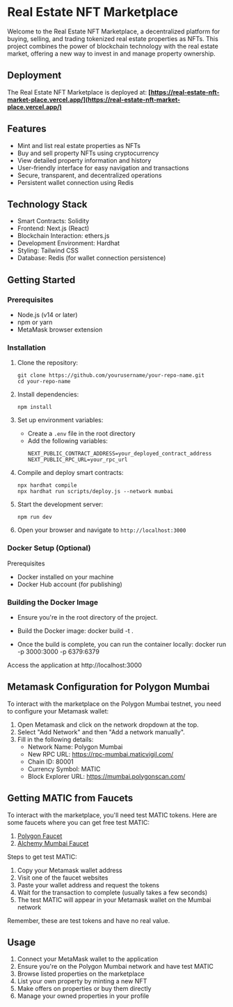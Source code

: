 # Real Estate NFT Marketplace

Welcome to the Real Estate NFT Marketplace, a decentralized platform for buying, selling, and trading tokenized real estate properties as NFTs. This project combines the power of blockchain technology with the real estate market, offering a new way to invest in and manage property ownership.

## Deployment

The Real Estate NFT Marketplace is deployed at:
**[https://real-estate-nft-market-place.vercel.app/](https://real-estate-nft-market-place.vercel.app/)**

## Features

- Mint and list real estate properties as NFTs
- Buy and sell property NFTs using cryptocurrency
- View detailed property information and history
- User-friendly interface for easy navigation and transactions
- Secure, transparent, and decentralized operations
- Persistent wallet connection using Redis
## Technology Stack

- Smart Contracts: Solidity
- Frontend: Next.js (React)
- Blockchain Interaction: ethers.js
- Development Environment: Hardhat
- Styling: Tailwind CSS
- Database: Redis (for wallet connection persistence)

## Getting Started

### Prerequisites

- Node.js (v14 or later)
- npm or yarn
- MetaMask browser extension

### Installation

1. Clone the repository:
   ```
   git clone https://github.com/yourusername/your-repo-name.git
   cd your-repo-name
   ```

2. Install dependencies:
   ```
   npm install
   ```

3. Set up environment variables:
   - Create a `.env` file in the root directory
   - Add the following variables:
     ```
     NEXT_PUBLIC_CONTRACT_ADDRESS=your_deployed_contract_address
     NEXT_PUBLIC_RPC_URL=your_rpc_url
     ```

4. Compile and deploy smart contracts:
   ```
   npx hardhat compile
   npx hardhat run scripts/deploy.js --network mumbai
   ```

5. Start the development server:
   ```
   npm run dev
   ```

6. Open your browser and navigate to `http://localhost:3000`

### Docker Setup (Optional)
Prerequisites

- Docker installed on your machine
- Docker Hub account (for publishing)

### Building the Docker Image

- Ensure you're in the root directory of the project.
- Build the Docker image:
docker build -t <image-name> .

- Once the build is complete, you can run the container locally:
docker run -p 3000:3000 -p 6379:6379 <image-name>

Access the application at http://localhost:3000

## Metamask Configuration for Polygon Mumbai

To interact with the marketplace on the Polygon Mumbai testnet, you need to configure your Metamask wallet:

1. Open Metamask and click on the network dropdown at the top.
2. Select "Add Network" and then "Add a network manually".
3. Fill in the following details:
   - Network Name: Polygon Mumbai
   - New RPC URL: https://rpc-mumbai.maticvigil.com/
   - Chain ID: 80001
   - Currency Symbol: MATIC
   - Block Explorer URL: https://mumbai.polygonscan.com/

## Getting MATIC from Faucets

To interact with the marketplace, you'll need test MATIC tokens. Here are some faucets where you can get free test MATIC:

1. [Polygon Faucet](https://faucet.polygon.technology/)
2. [Alchemy Mumbai Faucet](https://mumbaifaucet.com/)

Steps to get test MATIC:
1. Copy your Metamask wallet address
2. Visit one of the faucet websites
3. Paste your wallet address and request the tokens
4. Wait for the transaction to complete (usually takes a few seconds)
5. The test MATIC will appear in your Metamask wallet on the Mumbai network

Remember, these are test tokens and have no real value.

## Usage

1. Connect your MetaMask wallet to the application
2. Ensure you're on the Polygon Mumbai network and have test MATIC
3. Browse listed properties on the marketplace
4. List your own property by minting a new NFT
5. Make offers on properties or buy them directly
6. Manage your owned properties in your profile